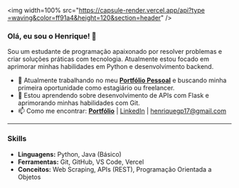 <img width=100% src="[https://capsule-render.vercel.app/api?type =waving&color=ff91a4&height=120&section=header](https://github.com/Henriquegp1/meu-portfolio/blob/main/assets/jr-korpa-9XngoIpxcEo-unsplash.jpg?raw=true)" />

### Olá, eu sou o Henrique! 👋

Sou um estudante de programação apaixonado por resolver problemas e criar soluções práticas com tecnologia. Atualmente estou focado em aprimorar minhas habilidades em Python e desenvolvimento backend.

- 🔭 Atualmente trabalhando no meu **[Portfólio Pessoal](https://meu-portfolio-zeta-eight.vercel.app/)** e buscando minha primeira oportunidade como estagiário ou freelancer.
- 🌱 Estou aprendendo sobre desenvolvimento de APIs com Flask e aprimorando minhas habilidades com Git.
- 📫 Como me encontrar: **[Portfólio](https://meu-portfolio-zeta-eight.vercel.app/)** | [LinkedIn](https://www.linkedin.com/in/henrique-sistemas/) | henriquegp17@gmail.com

---

### Skills
- **Linguagens:** Python, Java (Básico)
- **Ferramentas:** Git, GitHub, VS Code, Vercel
- **Conceitos:** Web Scraping, APIs (REST), Programação Orientada a Objetos
